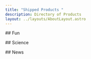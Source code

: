 ```yaml
---
title: "Shipped Products "
description: Directory of Products
layout: ../layouts/AboutLayout.astro
---
```


#﻿# Fun

#﻿# Science

#﻿# News